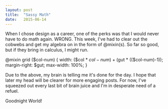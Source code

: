 ```yaml
---
layout: post
title:  "Sassy Math"
date:   2015-06-14
---
```

When I chose design as a career, one of the perks was that I would never have to do math again. WRONG. This week, I've had to clear out the cobwebs and get my algebra on in the form of @mixin(s). So far so good, but if they bring in calculus, I might run. 

@mixin grid ($col-num) {
  width: ($col * $col-num)+($gut * (($col-num)-1));
  margin-right: $gut;
  max-width: 100%;
} 

Due to the above, my brain is telling me it's done for the day. I hope that later my head will be clearer for more engaging posts. For now, I've squeezed out every last bit of brain juice and I'm in desperate need of a refuel. 

Goodnight World! 


